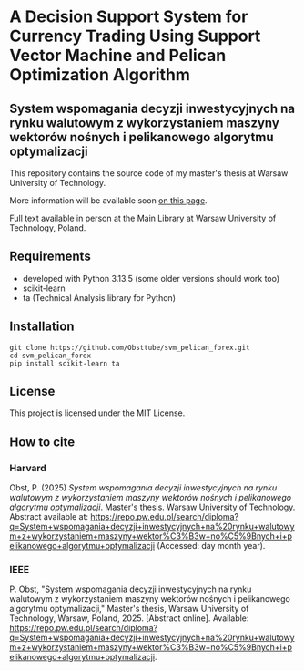 # A Decision Support System for Currency Trading Using Support Vector Machine and Pelican Optimization Algorithm
## System wspomagania decyzji inwestycyjnych na rynku walutowym z wykorzystaniem maszyny wektorów nośnych i pelikanowego algorytmu optymalizacji

This repository contains the source code of my master's thesis at Warsaw University of Technology.

More information will be available soon [on this page](https://repo.pw.edu.pl/search/diploma?q=System+wspomagania+decyzji+inwestycyjnych+na%20rynku+walutowym+z+wykorzystaniem+maszyny+wektor%C3%B3w+no%C5%9Bnych+i+pelikanowego+algorytmu+optymalizacji).

Full text available in person at the Main Library at Warsaw University of Technology, Poland.

## Requirements
- developed with Python 3.13.5 (some older versions should work too)
- scikit-learn
- ta (Technical Analysis library for Python)

## Installation
```
git clone https://github.com/Obsttube/svm_pelican_forex.git
cd svm_pelican_forex
pip install scikit-learn ta
```

## License
This project is licensed under the MIT License.

## How to cite

### Harvard
Obst, P. (2025) *System wspomagania decyzji inwestycyjnych na rynku walutowym z wykorzystaniem maszyny wektorów nośnych i pelikanowego algorytmu optymalizacji*. Master's thesis. Warsaw University of Technology. Abstract available at: https://repo.pw.edu.pl/search/diploma?q=System+wspomagania+decyzji+inwestycyjnych+na%20rynku+walutowym+z+wykorzystaniem+maszyny+wektor%C3%B3w+no%C5%9Bnych+i+pelikanowego+algorytmu+optymalizacji (Accessed: day month year).

### IEEE
P. Obst, "System wspomagania decyzji inwestycyjnych na rynku walutowym z wykorzystaniem maszyny wektorów nośnych i pelikanowego algorytmu optymalizacji," Master's thesis, Warsaw University of Technology, Warsaw, Poland, 2025. [Abstract online]. Available: https://repo.pw.edu.pl/search/diploma?q=System+wspomagania+decyzji+inwestycyjnych+na%20rynku+walutowym+z+wykorzystaniem+maszyny+wektor%C3%B3w+no%C5%9Bnych+i+pelikanowego+algorytmu+optymalizacji.
